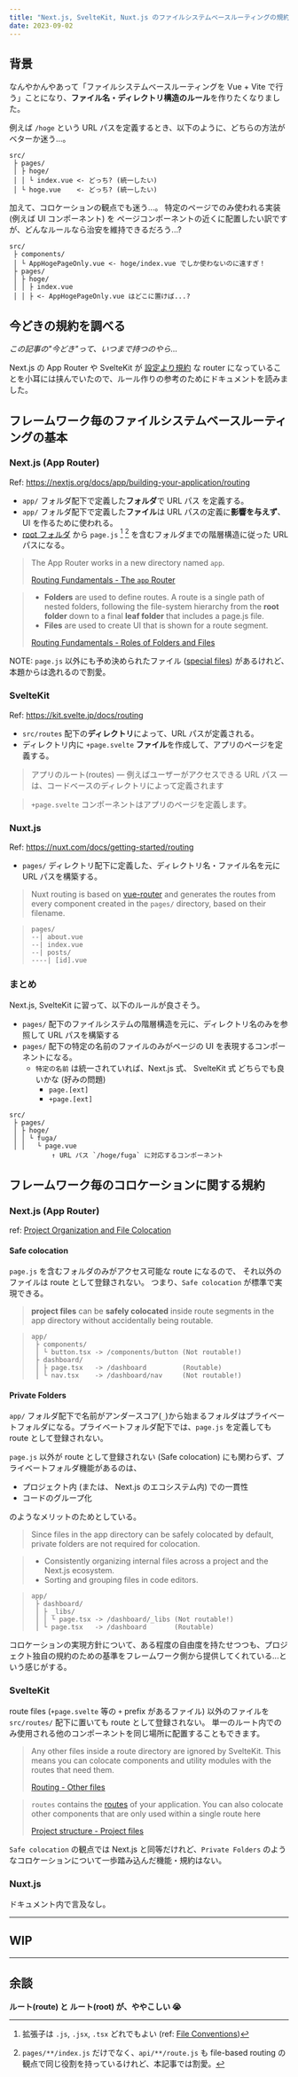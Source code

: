 ```yaml
---
title: "Next.js, SvelteKit, Nuxt.js のファイルシステムベースルーティングの規約を比較して、独自ルールの参考にする"
date: 2023-09-02
---
```


## 背景

なんやかんやあって「ファイルシステムベースルーティングを Vue + Vite で行う」ことになり、**ファイル名・ディレクトリ構造のルール**を作りたくなりました。

例えば `/hoge` という URL パスを定義するとき、以下のように、どちらの方法がベターか迷う...。

```text
src/
 ├ pages/
 │ ├ hoge/
 │ │ └ index.vue <- どっち? (統一したい)
 │ └ hoge.vue    <- どっち? (統一したい)
```

加えて、コロケーションの観点でも迷う...。
特定のページでのみ使われる実装 (例えば UI コンポーネント) を ページコンポーネントの近くに配置したい訳ですが、どんなルールなら治安を維持できるだろう...?

```text
src/
 ├ components/
 │ └ AppHogePageOnly.vue <- hoge/index.vue でしか使わないのに遠すぎ！
 ├ pages/
 │ ├ hoge/
 │ │ ├ index.vue
 │ │ ├ <- AppHogePageOnly.vue はどこに置けば...?
```

## 今どきの規約を調べる

_この記事の"今どき"って、いつまで持つのやら..._

Next.js の App Router や SvelteKit が [設定より規約](https://ja.wikipedia.org/wiki/%E8%A8%AD%E5%AE%9A%E3%82%88%E3%82%8A%E8%A6%8F%E7%B4%84) な router になっていることを小耳には挟んでいたので、ルール作りの参考のためにドキュメントを読みました。

## フレームワーク毎のファイルシステムベースルーティングの基本

### Next.js (App Router)

Ref: https://nextjs.org/docs/app/building-your-application/routing

- `app/` フォルダ配下で定義した**フォルダ**で URL パス を定義する。
- `app/` フォルダ配下で定義した**ファイル**は URL パスの定義に**影響を与えず**、 UI を作るために使われる。
- [root フォルダ](https://nextjs.org/docs/app/building-your-application/routing#terminology) から `page.js` [^1] [^2] を含むフォルダまでの階層構造に従った URL パスになる。

> The App Router works in a new directory named `app`.
>
> [Routing Fundamentals - The `app` Router](https://nextjs.org/docs/app/building-your-application/routing#the-app-router)

> - **Folders** are used to define routes. A route is a single path of nested folders, following the file-system hierarchy from the **root folder** down to a final **leaf folder** that includes a page.js file.
> - **Files** are used to create UI that is shown for a route segment.
>
> [Routing Fundamentals - Roles of Folders and Files](https://nextjs.org/docs/app/building-your-application/routing#roles-of-folders-and-files)

NOTE: `page.js` 以外にも予め決められたファイル ([special files](https://nextjs.org/docs/app/building-your-application/routing#file-conventions)) があるけれど、本題からは逸れるので割愛。

### SvelteKit

Ref: https://kit.svelte.jp/docs/routing

- `src/routes` 配下の**ディレクトリ**によって、URL パスが定義される。
- ディレクトリ内に `+page.svelte` **ファイル**を作成して、アプリのページを定義する。

> アプリのルート(routes) — 例えばユーザーがアクセスできる URL パス — は、コードベースのディレクトリによって定義されます

> `+page.svelte` コンポーネントはアプリのページを定義します。

### Nuxt.js

Ref: https://nuxt.com/docs/getting-started/routing

- `pages/` ディレクトリ配下に定義した、ディレクトリ名・ファイル名を元に URL パスを構築する。

> Nuxt routing is based on [vue-router](https://router.vuejs.org/) and generates the routes from every component created in the `pages/` directory, based on their filename.

> ```text
> pages/
> --| about.vue
> --| index.vue
> --| posts/
> ----| [id].vue
> ```

### まとめ

Next.js, SvelteKit に習って、以下のルールが良さそう。

- `pages/` 配下のファイルシステムの階層構造を元に、ディレクトリ名のみを参照して URL パスを構築する
- `pages/` 配下の特定の名前のファイルのみがページの UI を表現するコンポーネントになる。
  - `特定の名前` は統一されていれば、Next.js 式、 SvelteKit 式 どちらでも良いかな (好みの問題)
    - `page.[ext]`
    - `+page.[ext]`

```text
src/
 ├ pages/
 │ ├ hoge/
 │ │ └ fuga/
 │ │   └ page.vue
         　↑ URL パス `/hoge/fuga` に対応するコンポーネント
```

## フレームワーク毎のコロケーションに関する規約

### Next.js (App Router)

ref: [Project Organization and File Colocation](https://nextjs.org/docs/app/building-your-application/routing/colocation)

#### Safe colocation

`page.js` を含むフォルダのみがアクセス可能な route になるので、 それ以外のファイルは route として登録されない。
つまり、`Safe colocation` が標準で実現できる。

> **project files** can be **safely colocated** inside route segments in the app directory without accidentally being routable.

> ```text
> app/
>  ├ components/
>  │ └ button.tsx -> /components/button (Not routable!)
>  ├ dashboard/
>  │ ├ page.tsx   -> /dashboard         (Routable)
>  │ └ nav.tsx    -> /dashboard/nav     (Not routable!)
> ```

#### Private Folders

`app/` フォルダ配下で名前がアンダースコア(`_`)から始まるフォルダはプライベートフォルダになる。プライベートフォルダ配下では、`page.js` を定義しても route として登録されない。

`page.js` 以外が route として登録されない (Safe colocation) にも関わらず、プライベートフォルダ機能があるのは、

- プロジェクト内 (または、 Next.js のエコシステム内) での一貫性
- コードのグループ化

のようなメリットのためとしている。

> Since files in the app directory can be safely colocated by default, private folders are not required for colocation.

> - Consistently organizing internal files across a project and the Next.js ecosystem.
> - Sorting and grouping files in code editors.

> ```text
> app/
>  ├ dashboard/
>  │ ├ _libs/
>  │ │ └ page.tsx -> /dashboard/_libs (Not routable!)
>  │ └ page.tsx   -> /dashboard       (Routable)
> ```

コロケーションの実現方針について、ある程度の自由度を持たせつつも、プロジェクト独自の規約のための基準をフレームワーク側から提供してくれている...という感じがする。

### SvelteKit

route files (`+page.svelte` 等の `+` prefix があるファイル) 以外のファイルを `src/routes/` 配下に置いても route として登録されない。
単一のルート内でのみ使用される他のコンポーネントを同じ場所に配置することもできます。

> Any other files inside a route directory are ignored by SvelteKit. This means you can colocate components and utility modules with the routes that need them.
>
> [Routing - Other files](https://kit.svelte.dev/docs/routing#other-files)

> `routes` contains the [routes](https://kit.svelte.dev/docs/routing) of your application. You can also colocate other components that are only used within a single route here
>
> [Project structure - Project files](https://kit.svelte.dev/docs/project-structure#project-files-src)

`Safe colocation` の観点では Next.js と同等だけれど、`Private Folders` のようなコロケーションについて一歩踏み込んだ機能・規約はない。

### Nuxt.js

ドキュメント内で言及なし。

---

## WIP

---

## 余談

**ルート(route) と ルート(root) が、ややこしい 😭**

[^1]: 拡張子は `.js`, `.jsx`, `.tsx` どれでもよい (ref: [File Conventions](https://nextjs.org/docs/app/building-your-application/routing#file-conventions))
[^2]: `pages/**/index.js` だけでなく、`api/**/route.js` も file-based routing の観点で同じ役割を持っているけれど、本記事では割愛。
